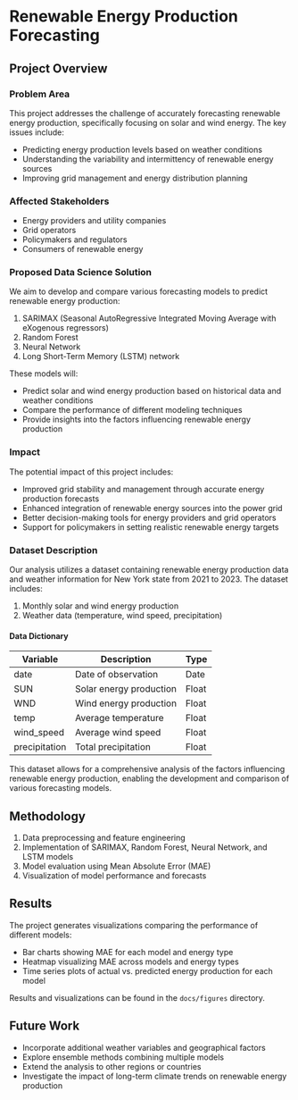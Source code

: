 # Renewable Energy Production Forecasting

## Project Overview

### Problem Area
This project addresses the challenge of accurately forecasting renewable energy production, specifically focusing on solar and wind energy. The key issues include:
- Predicting energy production levels based on weather conditions
- Understanding the variability and intermittency of renewable energy sources
- Improving grid management and energy distribution planning

### Affected Stakeholders
- Energy providers and utility companies
- Grid operators
- Policymakers and regulators
- Consumers of renewable energy

### Proposed Data Science Solution
We aim to develop and compare various forecasting models to predict renewable energy production:
1. SARIMAX (Seasonal AutoRegressive Integrated Moving Average with eXogenous regressors)
2. Random Forest
3. Neural Network
4. Long Short-Term Memory (LSTM) network

These models will:
- Predict solar and wind energy production based on historical data and weather conditions
- Compare the performance of different modeling techniques
- Provide insights into the factors influencing renewable energy production

### Impact
The potential impact of this project includes:
- Improved grid stability and management through accurate energy production forecasts
- Enhanced integration of renewable energy sources into the power grid
- Better decision-making tools for energy providers and grid operators
- Support for policymakers in setting realistic renewable energy targets

### Dataset Description
Our analysis utilizes a dataset containing renewable energy production data and weather information for New York state from 2021 to 2023. The dataset includes:
1. Monthly solar and wind energy production
2. Weather data (temperature, wind speed, precipitation)

#### Data Dictionary
| Variable | Description | Type |
|----------|-------------|------|
| date | Date of observation | Date |
| SUN | Solar energy production | Float |
| WND | Wind energy production | Float |
| temp | Average temperature | Float |
| wind_speed | Average wind speed | Float |
| precipitation | Total precipitation | Float |

This dataset allows for a comprehensive analysis of the factors influencing renewable energy production, enabling the development and comparison of various forecasting models.

## Methodology
1. Data preprocessing and feature engineering
2. Implementation of SARIMAX, Random Forest, Neural Network, and LSTM models
3. Model evaluation using Mean Absolute Error (MAE)
4. Visualization of model performance and forecasts

## Results
The project generates visualizations comparing the performance of different models:
- Bar charts showing MAE for each model and energy type
- Heatmap visualizing MAE across models and energy types
- Time series plots of actual vs. predicted energy production for each model

Results and visualizations can be found in the `docs/figures` directory.

## Future Work
- Incorporate additional weather variables and geographical factors
- Explore ensemble methods combining multiple models
- Extend the analysis to other regions or countries
- Investigate the impact of long-term climate trends on renewable energy production
